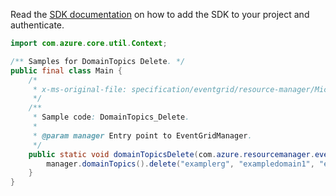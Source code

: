 Read the [SDK documentation](https://github.com/Azure/azure-sdk-for-java/blob/azure-resourcemanager-eventgrid_1.1.0-beta.4/sdk/eventgrid/azure-resourcemanager-eventgrid/README.md) on how to add the SDK to your project and authenticate.

```java
import com.azure.core.util.Context;

/** Samples for DomainTopics Delete. */
public final class Main {
    /*
     * x-ms-original-file: specification/eventgrid/resource-manager/Microsoft.EventGrid/stable/2021-12-01/examples/DomainTopics_Delete.json
     */
    /**
     * Sample code: DomainTopics_Delete.
     *
     * @param manager Entry point to EventGridManager.
     */
    public static void domainTopicsDelete(com.azure.resourcemanager.eventgrid.EventGridManager manager) {
        manager.domainTopics().delete("examplerg", "exampledomain1", "exampledomaintopic1", Context.NONE);
    }
}
```
